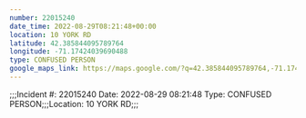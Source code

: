 ```yaml
---
number: 22015240
date_time: 2022-08-29T08:21:48+00:00
location: 10 YORK RD
latitude: 42.385844095789764
longitude: -71.17424039690488
type: CONFUSED PERSON
google_maps_link: https://maps.google.com/?q=42.385844095789764,-71.17424039690488
---
```


;;;Incident #: 22015240   Date: 2022-08-29 08:21:48    Type: CONFUSED PERSON;;;Location: 10 YORK RD;;;
